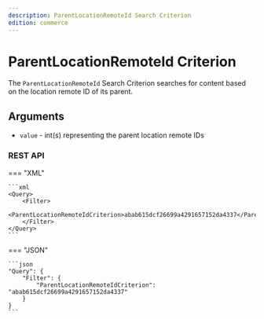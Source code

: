 ```yaml
---
description: ParentLocationRemoteId Search Criterion
edition: commerce
---
```


# ParentLocationRemoteId Criterion

The `ParentLocationRemoteId` Search Criterion searches for content based on the location remote ID of its parent.

## Arguments

- `value` - int(s) representing the parent location remote IDs


### REST API

=== "XML"

    ```xml
    <Query>
        <Filter>
            <ParentLocationRemoteIdCriterion>abab615dcf26699a4291657152da4337</ParentLocationRemoteIdCriterion>
        </Filter>
    </Query>
    ```

=== "JSON"

    ```json
    "Query": {
        "Filter": {
            "ParentLocationRemoteIdCriterion": "abab615dcf26699a4291657152da4337"
        }
    }
    ```
